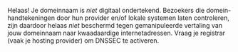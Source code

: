 Helaas! Je domeinnaam is *niet* digitaal ondertekend. Bezoekers die domein-handtekeningen door hun provider en/of lokale systemen laten controleren, zijn daardoor helaas *niet* beschermd tegen gemanipuleerde vertaling van jouw domeinnaam naar kwaadaardige internetadressen. Vraag je registrar (vaak je hosting provider) om DNSSEC te activeren.
